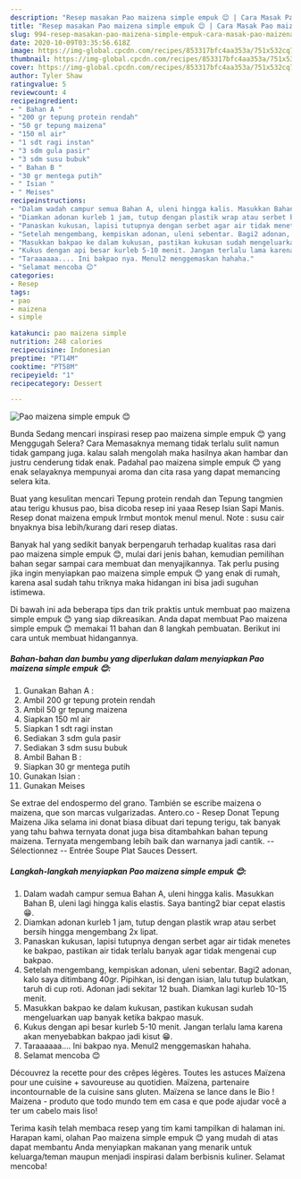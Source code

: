 ```yaml
---
description: "Resep masakan Pao maizena simple empuk 😊 | Cara Masak Pao maizena simple empuk 😊 Yang Sempurna"
title: "Resep masakan Pao maizena simple empuk 😊 | Cara Masak Pao maizena simple empuk 😊 Yang Sempurna"
slug: 994-resep-masakan-pao-maizena-simple-empuk-cara-masak-pao-maizena-simple-empuk-yang-sempurna
date: 2020-10-09T03:35:56.618Z
image: https://img-global.cpcdn.com/recipes/853317bfc4aa353a/751x532cq70/pao-maizena-simple-empuk-😊-foto-resep-utama.jpg
thumbnail: https://img-global.cpcdn.com/recipes/853317bfc4aa353a/751x532cq70/pao-maizena-simple-empuk-😊-foto-resep-utama.jpg
cover: https://img-global.cpcdn.com/recipes/853317bfc4aa353a/751x532cq70/pao-maizena-simple-empuk-😊-foto-resep-utama.jpg
author: Tyler Shaw
ratingvalue: 5
reviewcount: 4
recipeingredient:
- " Bahan A "
- "200 gr tepung protein rendah"
- "50 gr tepung maizena"
- "150 ml air"
- "1 sdt ragi instan"
- "3 sdm gula pasir"
- "3 sdm susu bubuk"
- " Bahan B "
- "30 gr mentega putih"
- " Isian "
- " Meises"
recipeinstructions:
- "Dalam wadah campur semua Bahan A, uleni hingga kalis. Masukkan Bahan B, uleni lagi hingga kalis elastis. Saya banting2 biar cepat elastis 😁."
- "Diamkan adonan kurleb 1 jam, tutup dengan plastik wrap atau serbet bersih hingga mengembang 2x lipat."
- "Panaskan kukusan, lapisi tutupnya dengan serbet agar air tidak menetes ke bakpao, pastikan air tidak terlalu banyak agar tidak mengenai cup bakpao."
- "Setelah mengembang, kempiskan adonan, uleni sebentar. Bagi2 adonan, kalo saya ditimbang 40gr. Pipihkan, isi dengan isian, lalu tutup bulatkan, taruh di cup roti. Adonan jadi sekitar 12 buah. Diamkan lagi kurleb 10-15 menit."
- "Masukkan bakpao ke dalam kukusan, pastikan kukusan sudah mengeluarkan uap banyak ketika bakpao masuk."
- "Kukus dengan api besar kurleb 5-10 menit. Jangan terlalu lama karena akan menyebabkan bakpao jadi kisut 😁."
- "Taraaaaaa.... Ini bakpao nya. Menul2 menggemaskan hahaha."
- "Selamat mencoba 😊"
categories:
- Resep
tags:
- pao
- maizena
- simple

katakunci: pao maizena simple 
nutrition: 248 calories
recipecuisine: Indonesian
preptime: "PT14M"
cooktime: "PT58M"
recipeyield: "1"
recipecategory: Dessert

---
```



![Pao maizena simple empuk 😊](https://img-global.cpcdn.com/recipes/853317bfc4aa353a/751x532cq70/pao-maizena-simple-empuk-😊-foto-resep-utama.jpg)

Bunda Sedang mencari inspirasi resep pao maizena simple empuk 😊 yang Menggugah Selera? Cara Memasaknya memang tidak terlalu sulit namun tidak gampang juga. kalau salah mengolah maka hasilnya akan hambar dan justru cenderung tidak enak. Padahal pao maizena simple empuk 😊 yang enak selayaknya mempunyai aroma dan cita rasa yang dapat memancing selera kita.

Buat yang kesulitan mencari Tepung protein rendah dan Tepung tangmien atau terigu khusus pao, bisa dicoba resep ini yaaa Resep Isian Sapi Manis. Resep donat maizena empuk lrmbut montok menul menul. Note : susu cair bnyaknya bisa lebih/kurang dari resep diatas.

Banyak hal yang sedikit banyak berpengaruh terhadap kualitas rasa dari pao maizena simple empuk 😊, mulai dari jenis bahan, kemudian pemilihan bahan segar sampai cara membuat dan menyajikannya. Tak perlu pusing jika ingin menyiapkan pao maizena simple empuk 😊 yang enak di rumah, karena asal sudah tahu triknya maka hidangan ini bisa jadi suguhan istimewa.


Di bawah ini ada beberapa tips dan trik praktis untuk membuat pao maizena simple empuk 😊 yang siap dikreasikan. Anda dapat membuat Pao maizena simple empuk 😊 memakai 11 bahan dan 8 langkah pembuatan. Berikut ini cara untuk membuat hidangannya.

<!--inarticleads1-->

##### Bahan-bahan dan bumbu yang diperlukan dalam menyiapkan Pao maizena simple empuk 😊:

1. Gunakan  Bahan A :
1. Ambil 200 gr tepung protein rendah
1. Ambil 50 gr tepung maizena
1. Siapkan 150 ml air
1. Siapkan 1 sdt ragi instan
1. Sediakan 3 sdm gula pasir
1. Sediakan 3 sdm susu bubuk
1. Ambil  Bahan B :
1. Siapkan 30 gr mentega putih
1. Gunakan  Isian :
1. Gunakan  Meises


Se extrae del endospermo del grano. También se escribe maizena o maizena, que son marcas vulgarizadas. Antero.co - Resep Donat Tepung Maizena Jika selama ini donat biasa dibuat dari tepung terigu, tak banyak yang tahu bahwa ternyata donat juga bisa ditambahkan bahan tepung maizena. Ternyata mengembang lebih baik dan warnanya jadi cantik. -- Sélectionnez -- Entrée Soupe Plat Sauces Dessert. 

<!--inarticleads2-->

##### Langkah-langkah menyiapkan Pao maizena simple empuk 😊:

1. Dalam wadah campur semua Bahan A, uleni hingga kalis. Masukkan Bahan B, uleni lagi hingga kalis elastis. Saya banting2 biar cepat elastis 😁.
1. Diamkan adonan kurleb 1 jam, tutup dengan plastik wrap atau serbet bersih hingga mengembang 2x lipat.
1. Panaskan kukusan, lapisi tutupnya dengan serbet agar air tidak menetes ke bakpao, pastikan air tidak terlalu banyak agar tidak mengenai cup bakpao.
1. Setelah mengembang, kempiskan adonan, uleni sebentar. Bagi2 adonan, kalo saya ditimbang 40gr. Pipihkan, isi dengan isian, lalu tutup bulatkan, taruh di cup roti. Adonan jadi sekitar 12 buah. Diamkan lagi kurleb 10-15 menit.
1. Masukkan bakpao ke dalam kukusan, pastikan kukusan sudah mengeluarkan uap banyak ketika bakpao masuk.
1. Kukus dengan api besar kurleb 5-10 menit. Jangan terlalu lama karena akan menyebabkan bakpao jadi kisut 😁.
1. Taraaaaaa.... Ini bakpao nya. Menul2 menggemaskan hahaha.
1. Selamat mencoba 😊


Découvrez la recette pour des crêpes légères. Toutes les astuces Maïzena pour une cuisine + savoureuse au quotidien. Maïzena, partenaire incontournable de la cuisine sans gluten. Maïzena se lance dans le Bio ! Maizena - produto que todo mundo tem em casa e que pode ajudar você a ter um cabelo mais liso! 

Terima kasih telah membaca resep yang tim kami tampilkan di halaman ini. Harapan kami, olahan Pao maizena simple empuk 😊 yang mudah di atas dapat membantu Anda menyiapkan makanan yang menarik untuk keluarga/teman maupun menjadi inspirasi dalam berbisnis kuliner. Selamat mencoba!
